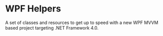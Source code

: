 # WPF Helpers
A set of classes and resources to get up to speed with a new WPF MVVM based project targeting .NET Framework 4.0.
